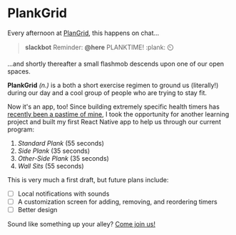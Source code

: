 # PlankGrid

Every afternoon at [PlanGrid](https://plangrid.com/), this happens on chat...

> **slackbot**
> Reminder: **@here** PLANKTIME! :plank: :timer_clock:

...and shortly thereafter a small flashmob descends upon one of our open spaces.

**PlankGrid** _(n.)_ is a both a short exercise regimen to ground us (literally!) during our day and a cool group of people who are trying to stay fit.

Now it's an app, too! Since building extremely specific health timers has [recently been a pastime of mine](https://github.com/ronaldsmartin/20twenty20), I took the opportunity for another learning project and built my first React Native app to help us through our current program:

1. _Standard Plank_ (55 seconds)
2. _Side Plank_ (35 seconds)
3. _Other-Side Plank_ (35 seconds)
4. _Wall Sits_ (55 seconds)

This is very much a first draft, but future plans include:

* [ ] Local notifications with sounds
* [ ] A customization screen for adding, removing, and reordering timers
* [ ] Better design

Sound like something up your alley? [Come join us!](https://plangrid.com/jobs/)
